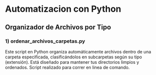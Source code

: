 #  Automatizacion con Python

## Organizador de Archivos por Tipo

### 1) ordenar_archivos_carpetas.py
Este script en Python organiza automáticamente archivos dentro de una carpeta especificada, clasificándolos en subcarpetas según su tipo (extensión). Está diseñado para mantener tus directorios limpios y ordenados.
Script realizado para correr en linea de comando.
